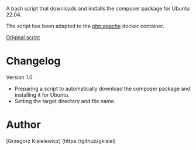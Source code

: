 A bash script that downloads and installs the composer package for Ubuntu 22.04.

The script has been adapted to the [php:apache](https://hub.docker.com/_/php) docker container.

[Original script](https://getcomposer.org/doc/faqs/how-to-install-composer-programmatically.md)

# Changelog

Version 1.0
- Preparing a script to automatically download the composer package and installing it for Ubuntu.
- Setting the target directory and file name.

# Author
[Grzegorz Kisielewicz] (https://github/gkisiel)